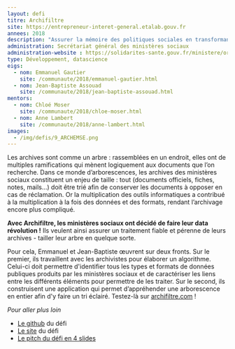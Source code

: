 ```yaml
---
layout: defi
titre: Archifiltre
site: https://entrepreneur-interet-general.etalab.gouv.fr
annees: 2018
description: "Assurer la mémoire des politiques sociales en transformant la gestion des archives"
administration: Secrétariat général des ministères sociaux
administration-website : https://solidarites-sante.gouv.fr/ministere/organisation/directions/article/sgmas-secretariat-general-des-ministeres-charges-des-affaires-sociales
type: Développement, datascience
eigs:
  - nom: Emmanuel Gautier
    site: /communaute/2018/emmanuel-gautier.html
  - nom: Jean-Baptiste Assouad
    site: /communaute/2018/jean-baptiste-assouad.html
mentors:
  - nom: Chloé Moser
    site: /communaute/2018/chloe-moser.html
  - nom: Anne Lambert
    site: /communaute/2018/anne-lambert.html
images:
  - /img/defis/9_ARCHEMSE.png
---
```


Les archives sont comme un arbre : rassemblées en un endroit,
elles ont de multiples ramifications qui mènent logiquement
aux documents que l’on recherche. Dans ce monde d’arborescences,
les archives des ministères sociaux constituent un enjeu de
taille : tout (documents officiels, fiches, notes, mails…)
doit être trié afin de conserver les documents à opposer
en cas de réclamation. Or la multiplication des outils
informatiques a contribué à la multiplication à la fois
des données et des formats, rendant l’archivage encore
plus compliqué.

**Avec Archifiltre, les ministères sociaux ont décidé de faire leur data
révolution !** Ils veulent ainsi assurer un traitement fiable et pérenne
de leurs archives - tailler leur arbre en quelque sorte.

Pour cela, Emmanuel et Jean-Baptiste œuvrent sur deux fronts. Sur
le premier, ils travaillent avec les archivistes pour élaborer un
algorithme. Celui-ci doit permettre d'identifier tous les types et
formats de données publiques produits par les
ministères sociaux et de caractériser les liens entre les
différents éléments pour permettre de les traiter.  Sur le second,
ils construisent une application  qui permet d’appréhender une
arborescence en entier afin d'y faire un tri éclairé.
Testez-là sur [archifiltre.com](https://archifiltre.com/) !


_Pour aller plus loin_

* [Le github](https://github.com/jeanbaptisteassouad/cheapExp) du défi
* [Le site](http://archifiltre.com/) du défi
* [Le pitch du défi en 4 slides](https://www.slideshare.net/secret/5n0tdCSCops9Zw)
